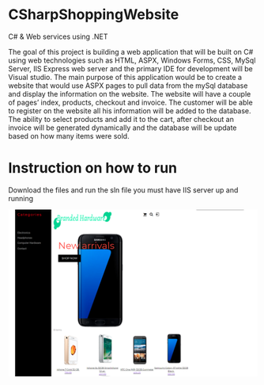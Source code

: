 # CSharpShoppingWebsite

C# & Web services using .NET 

The goal of this project is building a web application that will be built on C# using web technologies such as HTML, ASPX, Windows Forms, CSS, MySql Server, IIS Express web server and the primary IDE for development will be Visual studio. The main purpose of this application would be to create a website that would use ASPX pages to pull data from the mySql database and display the information on the website. The website will have a couple of pages’ index, products, checkout and invoice. The customer will be able to register on the website all his information will be added to the database. The ability to select products and add it to the cart, after checkout an invoice will be generated dynamically and the database will be update based on how many items were sold.

# Instruction on how to run
Download the files and run the sln file you must have IIS server up and running

![Alt text](FinalProject/Images/img.PNG)
